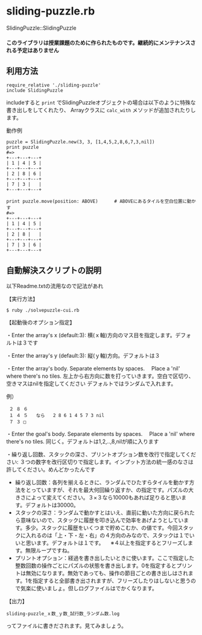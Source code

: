 # sliding-puzzle.rb
SlidingPuzzle::SlidingPuzzle

#### このライブラリは授業課題のために作られたものです。継続的にメンテナンスされる予定はありません

## 利用方法

```
require_relative './sliding-puzzle'
include SlidingPuzzle
```
includeすると ```print``` でSlidingPuzzleオブジェクトの場合は以下のように特殊な書き出しをしてくれたり、
Arrayクラスに ```calc_with``` メソッドが追加されたりします。

動作例

```
puzzle = SlidingPuzzle.new(3, 3, [1,4,5,2,8,6,7,3,nil])
print puzzle
#=>
+---+---+---+
| 1 | 4 | 5 |
+---+---+---+
| 2 | 8 | 6 |
+---+---+---+
| 7 | 3 |   |
+---+---+---+
```

```
print puzzle.move(position: ABOVE)      # ABOVEにあるタイルを空白位置に動かす
#=>
+---+---+---+
| 1 | 4 | 5 |
+---+---+---+
| 2 | 8 |   |
+---+---+---+
| 7 | 3 | 6 |
+---+---+---+
```



## 自動解決スクリプトの説明
以下Readme.txtの流用なので記法があれ

【実行方法】

```
$ ruby ./solvepuzzle-cui.rb
```


【起動後のオプション指定】

・Enter the array's x (default:3): 
横(ｘ軸)方向のマス目を指定します。デフォルトは３です

・Enter the array's y (default:3): 
縦(ｙ軸)方向。デフォルトは３

・Enter the array's body. Separate elements by spaces. 
　Place a 'nil' where there's no tiles.
左上から右方向に数を打っていきます。空白で区切り、空きマスはnilを指定してください
デフォルトではランダムで入れます。

例）

```
 ２ ８ ６
 １ ４ ５   なら   2 8 6 1 4 5 7 3 nil
 ７ ３ □
```

・Enter the goal's body. Separate elements by spaces. 
　Place a 'nil' where there's no tiles.
同じく。デフォルトは1,2,..,8,nilが順に入ります

・繰り返し回数、スタックの深さ、プリントオプション数を改行で指定してください: 
３つの数字を改行区切りで指定します。インプット方法の統一感のなさは許してください。めんどかったんです
- 繰り返し回数：各列を揃えるときに、ランダムでひたすらタイルを動かす方法をとっていますが、それを最大何回繰り返すか、の指定です。パズルの大きさによって変えてください。３×３なら10000もあれば足りると思います。デフォルトは30000。
- スタックの深さ：ランダムで動かすとはいえ、直前に動いた方向に戻られたら意味ないので、スタックに履歴を叩き込んで効率をあげようとしています。多少。スタックに履歴をいくつまで貯めこむか、の値です。今回スタックに入れるのは「上・下・左・右」の４方向のみなので、スタックは１でいいと思います。デフォルトは１です。
　※４以上を指定するとフリーズします。無限ループですね。
- プリントオプション：経過を書き出したいときに使います。ここで指定した整数回数の操作ごとにパズルの状態を書き出します。0を指定するとプリントは無効になります。無効であっても、操作の節目ごとの書き出しはされます。1を指定すると全部書き出されますが、フリーズしたりはしないと思うので気楽に使いましょ。但しログファイルはでかくなります。


【出力】
```
sliding-puzzle_ｘ数_ｙ数_試行数_ランダム数.log 
```
ってファイルに書きだされます。見てみましょう。


